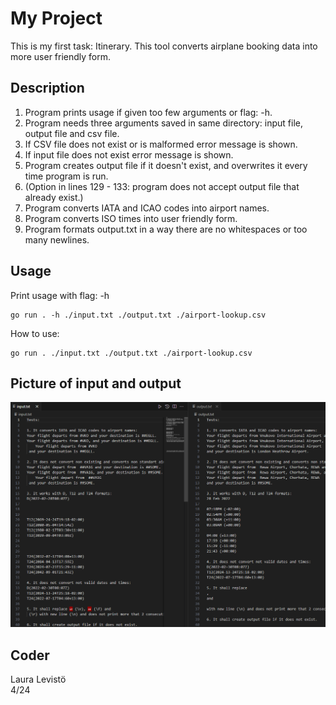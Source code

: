 # My Project

This is my first task: Itinerary.
This tool converts airplane booking data into more user friendly form.

## Description

1. Program prints usage if given too few arguments or flag: -h.
2. Program needs three arguments saved in same directory: input file, output file and csv file.
3. If CSV file does not exist or is malformed error message is shown.
4. If input file does not exist error message is shown.
5. Program creates output file if it doesn't exist, and overwrites it every time program is run.
6. (Option in lines 129 - 133: program does not accept output file that already exist.)
7. Program converts IATA and ICAO codes into airport names.
8.  Program converts ISO times into user friendly form.
9.  Program formats output.txt in a way there are no whitespaces or too many newlines.

## Usage

Print usage with flag: -h
```
go run . -h ./input.txt ./output.txt ./airport-lookup.csv

```
How to use:
```
go run . ./input.txt ./output.txt ./airport-lookup.csv

```
## Picture of input and output

![Screenshot](codes.png)

## Coder

Laura Levistö       
4/24